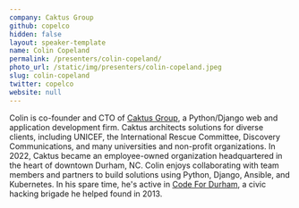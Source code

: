 ```yaml
---
company: Caktus Group
github: copelco
hidden: false
layout: speaker-template
name: Colin Copeland
permalink: /presenters/colin-copeland/
photo_url: /static/img/presenters/colin-copeland.jpeg
slug: colin-copeland
twitter: copelco
website: null
---
```

Colin is co-founder and CTO of [Caktus Group](https://www.caktusgroup.com/), a Python/Django web and application development firm. Caktus architects solutions for diverse clients, including UNICEF, the International Rescue Committee, Discovery Communications, and many universities and non-profit organizations. In 2022, Caktus became an employee-owned organization headquartered in the heart of downtown Durham, NC. Colin enjoys collaborating with team members and partners to build solutions using Python, Django, Ansible, and Kubernetes. In his spare time, he's active in [Code For Durham](https://codefordurham.com/), a civic hacking brigade he helped found in 2013.
